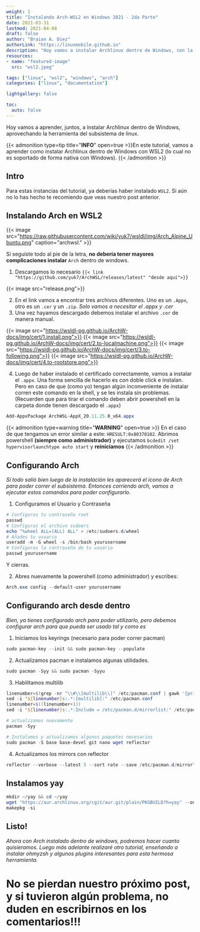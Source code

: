 ```yaml
---
weight: 1
title: "Instalando Arch-WSL2 en Windows 2021 - 2da Parte"
date: 2021-03-31
lastmod: 2021-04-08
draft: false
author: "Braian A. Diez"
authorLink: "https://linuxmobile.github.io"
description: "Hoy vamos a instalar Archlinux dentro de Windows, con la ayuda de wsl2."
resources:
- name: "featured-image"
  src: "wsl2.jpeg"

tags: ["linux", "wsl2", "windows", "arch"]
categories: ["linux", "documentation"]

lightgallery: false

toc:
  auto: false
---
```


Hoy vamos a aprender, juntos, a instalar Archlinux dentro de Windows, aprovechando la herramienta del subsistema de linux.

<!--more-->

{{< admonition type=tip title="**INFO**" open=true >}}En este tutorial, vamos a aprender como instalar Archlinux dentro de Windows con WSL2 (lo cual no es soportado de forma nativa con Windows).
{{< /admonition >}}


## Intro


Para estas instancias del tutorial, ya deberías haber instalado `WSL2`. Si aún no lo has hecho te recomiendo que veas nuestro post anterior.


## Instalando Arch en WSL2

{{< image src="https://raw.githubusercontent.com/wiki/yuk7/wsldl/img/Arch_Alpine_Ubuntu.png" caption="archwsl." >}}


Si seguiste todo al pie de la letra, **no debería tener mayores complicaciones instalar** `Arch` dentro de windows.

1. Descargamos lo necesario `{{< link "https://github.com/yuk7/ArchWSL/releases/latest" "desde aquí">}}`

{{< image src="release.png">}}

2. En el link vamos a encontrar tres archivos diferentes. Uno es un `.Appx`, otro es un `.cer` y un `.zip`.
_Solo vamos a necesitar el .appx y .cer_
3. Una vez hayamos descargado debemos instalar el archivo `.cer` de manera manual. 

{{< image src="https://wsldl-pg.github.io/ArchW-docs/img/cert/1.install.png">}}
{{< image src="https://wsldl-pg.github.io/ArchW-docs/img/cert/2.to-localmachine.png">}}
{{< image src="https://wsldl-pg.github.io/ArchW-docs/img/cert/3.to-following.png">}}
{{< image src="https://wsldl-pg.github.io/ArchW-docs/img/cert/4.to-rootstore.png">}}

4. Luego de haber instalado el certificado correctamente, vamos a instalar el `.appx`. 
Una forma sencilla de hacerlo es con doble click e instalan. Pero en caso de que (como yo) tengan algún inconveniente de instalar 
corren este comando en la shell, y se les instala sin problemas. (Recuerden que para tirar el comando deben abrir powershell en la carpeta donde tienen descargado el `.appx`)
```powershell
Add-AppxPackage ArchWSL-AppX_20.11.25.0_x64.appx
```

{{< admonition type=warning title="**WARNING**" open=true >}}
En el caso de que tengamos un error similar a este: `HRESULT:0x80370102`. 
Abrimos powershell **(siempre como administrador)** y ejecutamos `bcdedit /set hypervisorlaunchtype auto start` y **reiniciamos**
{{< /admonition >}}


## Configurando Arch

_Sí todo salió bien luego de la instalación les aparecerá el ícono de Arch para poder correr el subsistema. Entonces corriendo arch, vamos a ejecutar estos comandos para poder configurarlo._

1. Configuramos el Usuario y Contraseña

```powershell
# Configuras tu contraseña root
passwd
# Configuras el archivo sudoers
echo "%wheel ALL=(ALL) ALL" > /etc/sudoers.d/wheel
# Añades tu usuario
useradd -m -G wheel -s /bin/bash yourusername
# Configuras la contraseña de tu usuario
passwd yourusername
```
Y cierras.

2. Abres nuevamente la powershell (como administrador) y escribes:
```powershell
Arch.exe config --default-user yourusername
```


## Configurando arch desde dentro
_Bien, ya tienes configurado arch para poder utilizarlo, pero debemos configurar arch para que pueda ser usado tal y como es_

1. Iniciamos los keyrings (necesario para poder correr pacman)
```powershell
sudo pacman-key --init && sudo pacman-key --populate
```

2. Actualizamos pacman e instalamos algunas utilidades.
```powershell
sudo pacman -Syy && sudo pacman -Syyu
```

3. Habilitamos multilib 
```powershell
linenumber=$(grep -nr "\\#\\[multilib\\]" /etc/pacman.conf | gawk '{print $1}' FS=":")
sed -i "${linenumber}s:.*:[multilib]:" /etc/pacman.conf
linenumber=$((linenumber+1))
sed -i "${linenumber}s:.*:Include = /etc/pacman.d/mirrorlist:" /etc/pacman.conf

# actualizamos nuevamente
pacman -Syy
```
```powershell
# Instalamos y actualizamos algunos paquetes necesarios
sudo pacman -S base base-devel git nano wget reflector
```

4. Actualizamos los mirrors con reflector
```powershell
reflector --verbose --latest 5 --sort rate --save /etc/pacman.d/mirrorlist
```


## Instalamos yay
```powershell
mkdir ~/yay && cd ~/yay
wget "https://aur.archlinux.org/cgit/aur.git/plain/PKGBUILD?h=yay" --output-document=./PKGBUILD
makepkg -si
```


## Listo!

_Ahora con Arch instalado dentro de windows, podremos hacer cuanto quisieramos. Luego más adelante realizaré otro tutorial, enseñando a instalar ohmyzsh y algunos plugins interesantes para esta hermosa herramienta._

# No se pierdan nuestro próximo post, y si tuvieron algún problema, no duden en escribirnos en los comentarios!!!
